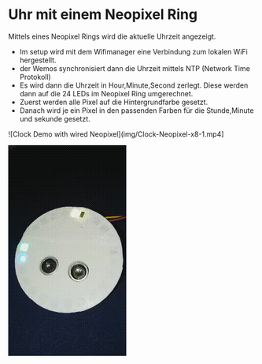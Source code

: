 Uhr mit einem Neopixel Ring
===========================

Mittels eines Neopixel Rings wird die aktuelle Uhrzeit angezeigt.

 - Im setup wird mit dem Wifimanager eine Verbindung zum lokalen WiFi hergestellt.
 - der Wemos synchronisiert dann die Uhrzeit mittels NTP (Network Time Protokoll)
 - Es wird dann die Uhrzeit in Hour,Minute,Second zerlegt. Diese werden dann auf die 24 LEDs im Neopixel Ring umgerechnet.
 - Zuerst werden alle Pixel auf die Hintergrundfarbe gesetzt.
  - Danach wird je ein Pixel in den passenden Farben für die Stunde,Minute und sekunde gesetzt.
  
![Clock Demo with wired Neopixel](img/Clock-Neopixel-x8-1.mp4]

![Clock](img/clock-neopixel.gif)
